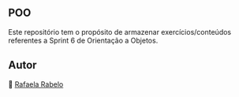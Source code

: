 ## POO
Este repositório tem o propósito de armazenar exercícios/conteúdos referentes a Sprint 6 de Orientação a Objetos.

## Autor
👻 [Rafaela Rabelo](https://linkedin.com/in/rafaelarsouza)

